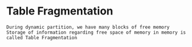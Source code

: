 # Table Fragmentation
```
During dynamic partition, we have many blocks of free memory
Storage of information regarding free space of memory in memory is called Table Fragmentation
```
